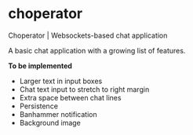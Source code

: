 choperator
========

Choperator | Websockets-based chat application

A basic chat application with a growing list of features.

**To be implemented**
* Larger text in input boxes
* Chat text input to stretch to right margin
* Extra space between chat lines
* Persistence
* Banhammer notification
* Background image

